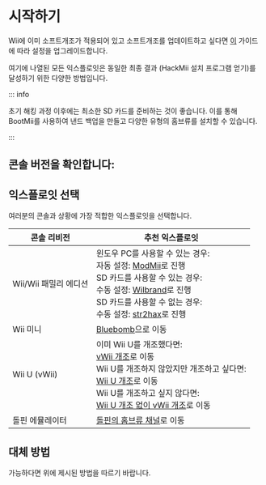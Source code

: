 # 시작하기

Wii에 이미 소프트개조가 적용되어 있고 소프트개조를 업데이트하고 싶다면 [이](hackmii) 가이드에 따라 설정을 업그레이드합니다.

여기에 나열된 모든 익스플로잇은 동일한 최종 결과 (HackMii 설치 프로그램 얻기)를 달성하기 위한 다양한 방법입니다.

::: info

초기 해킹 과정 이후에는 최소한 SD 카드를 준비하는 것이 좋습니다. 이를 통해 BootMii를 사용하여 낸드 백업을 만들고 다양한 유형의 홈브류를 설치할 수 있습니다.

:::

## 콘솔 버전을 확인합니다:

<!--@include: @/_include/identify-console.html -->

## 익스플로잇 선택

여러분의 콘솔과 상황에 가장 적합한 익스플로잇을 선택합니다.

| 콘솔 리비전                          | 추천 익스플로잇                                                                                                                                                                                                                                                                       |
| ------------------------------- | ------------------------------------------------------------------------------------------------------------------------------------------------------------------------------------------------------------------------------------------------------------------------------ |
| Wii/Wii 패밀리 에디션                 | 윈도우 PC를 사용할 수 있는 경우:<br> 자동 설정: [ModMii](modmii)로 진행<br> SD 카드를 사용할 수 있는 경우:<br> 수동 설정: [Wilbrand](wilbrand)로 진행<br> SD 카드를 사용할 수 없는 경우:<br> 수동 설정: [str2hax](str2hax)로 진행<br> |
| Wii 미니                          | [Bluebomb](bluebomb)으로 이동                                                                                                                                                                                                                                                      |
| Wii U (vWii) | 이미 Wii U를 개조했다면:<br> [vWii 개조](vwii-homebrew-channel)로 이동<br> Wii U를 개조하지 않았지만 개조하고 싶다면:<br> [Wii U 개조](https://wiiu.hacks.guide)로 이동<br> Wii U를 개조하고 싶지 않다면:<br> [Wii U 개조 없이 vWii 개조](wiiu-nand-dumper)로 이동                  |
| 돌핀 에뮬레이터                        | [돌핀의 홈브류 채널](homebrew-dolphin)로 이동                                                                                                                                                                                                                                             |

## 대체 방법

가능하다면 위에 제시된 방법을 따르기 바랍니다.
